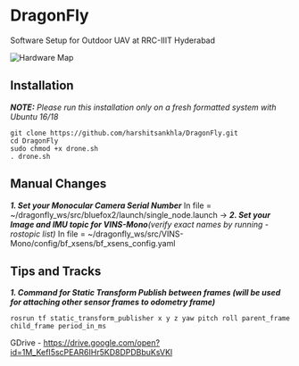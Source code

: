 # DragonFly
Software Setup for Outdoor UAV at RRC-IIIT Hyderabad

![Hardware Map](/extras/hardware.png)

## Installation
_**NOTE:** Please run this installation only on a fresh formatted system with Ubuntu 16/18_

```
git clone https://github.com/harshitsankhla/DragonFly.git
cd DragonFly
sudo chmod +x drone.sh
. drone.sh
```

## Manual Changes
_**1. Set your Monocular Camera Serial Number**_
In file = ~/dragonfly_ws/src/bluefox2/launch/single_node.launch -> <arg name="device" default="**ENTER_SERIAL_HERE**"/> 
_**2. Set your Image and IMU topic for VINS-Mono**(verify exact names by running - rostopic list)_
In file = ~/dragonfly_ws/src/VINS-Mono/config/bf_xsens/bf_xsens_config.yaml

## Tips and Tracks
_**1. Command for Static Transform Publish between frames (will be used for attaching other sensor frames to odometry frame)**_
```
rosrun tf static_transform_publisher x y z yaw pitch roll parent_frame child_frame period_in_ms
```

GDrive - https://drive.google.com/open?id=1M_KefI5scPEAR6IHr5KD8DPDBbuKsVKl
